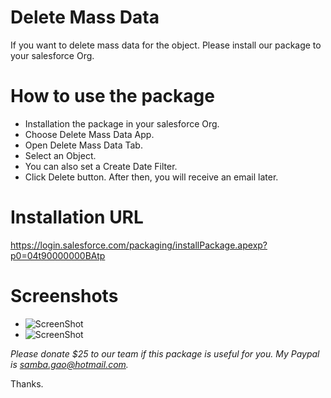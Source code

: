 # Delete Mass Data
 If you want to delete mass data for the object. Please install our package to your salesforce Org.
 
# How to use the package
- Installation the package in your salesforce Org. 
- Choose Delete Mass Data App. 
- Open Delete Mass Data Tab. 
- Select an Object. 
- You can also set a Create Date Filter. 
- Click Delete button. After then, you will receive an email later.

# Installation URL
 https://login.salesforce.com/packaging/installPackage.apexp?p0=04t90000000BAtp

# Screenshots
* ![ScreenShot](https://www.dropbox.com/s/3iy5062r9livwkb/Main.png?dl=0)
* ![ScreenShot](https://www.dropbox.com/s/hqytbtex2grc6e9/2.png?dl=0)

*Please donate $25 to our team if this package is useful for you. My Paypal is samba.gao@hotmail.com.*

Thanks.
